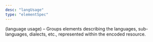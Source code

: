 ```yaml
---
desc: "langUsage"
type: "elementSpec"
---
```


(language usage) – Groups elements describing the languages, sub-languages, dialects,
etc., represented within the encoded resource.